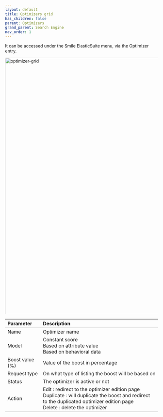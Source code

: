 ```yaml
---
layout: default
title: Optimizers grid
has_children: false
parent: Optimizers
grand_parent: Search Engine
nav_order: 1
---
```

It can be accessed under the Smile ElasticSuite menu, via the Optimizer entry.

<img width="846" alt="optimizer-grid" src="https://user-images.githubusercontent.com/98949123/153373617-8e5ec5da-aeca-464a-9dbd-7eeb05b7abbd.PNG">

| Parameter    | Description |
|:-------------|:------|
|Name|Optimizer name|
|Model|Constant score </br> Based on attribute value </br> Based on behavioral data|
|Boost value (%)|Value of the boost in percentage|
|Request type|On what type of listing the boost will be based on|
|Status|The optimizer is active or not|
|Action|Edit : redirect to the optimizer edition page </br> Duplicate : will duplicate the boost and redirect to the duplicated optimizer edition page </br> Delete : delete the optimizer|
